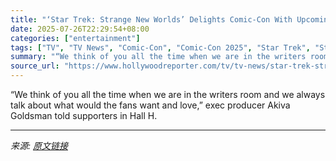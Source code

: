 ```yaml
---
title: "‘Star Trek: Strange New Worlds’ Delights Comic-Con With Upcoming Episode, Teases All-Puppet Installment"
date: 2025-07-26T22:29:54+08:00
categories: ["entertainment"]
tags: ["TV", "TV News", "Comic-Con", "Comic-Con 2025", "Star Trek", "Star Trek: Strange New Worlds"]
summary: "“We think of you all the time when we are in the writers room and we always talk about what would the fans want and love,” exec producer Akiva Goldsman told supporters in Hall H."
source_url: "https://www.hollywoodreporter.com/tv/tv-news/star-trek-strange-new-worlds-comic-con-puppet-episode-1236330327/"
---
```


“We think of you all the time when we are in the writers room and we always talk about what would the fans want and love,” exec producer Akiva Goldsman told supporters in Hall H.

---

*来源: [原文链接](https://www.hollywoodreporter.com/tv/tv-news/star-trek-strange-new-worlds-comic-con-puppet-episode-1236330327/)*
